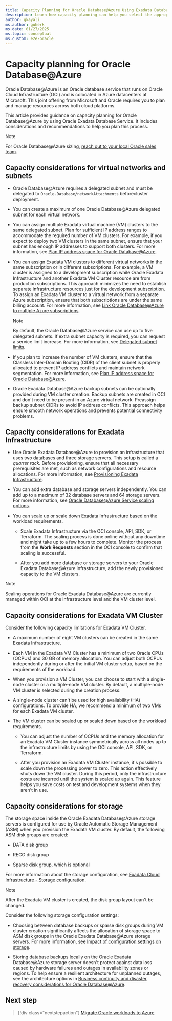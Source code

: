 ```yaml
---
title: Capacity Planning for Oracle Database@Azure Using Exadata Database Service
description: Learn how capacity planning can help you select the appropriate infrastructure for Oracle workloads on Oracle Database@Azure.
author: gkayali
ms.author: guherk
ms.date: 01/27/2025
ms.topic: conceptual
ms.custom: e2e-oracle
---
```


# Capacity planning for Oracle Database@Azure

Oracle Database@Azure is an Oracle database service that runs on Oracle Cloud Infrastructure (OCI) and is colocated in Azure datacenters at Microsoft. This joint offering from Microsoft and Oracle requires you to plan and manage resources across both cloud platforms.

This article provides guidance on capacity planning for Oracle Database@Azure by using Oracle Exadata Database Service. It includes considerations and recommendations to help you plan this process.

> [!NOTE]
> For Oracle Database@Azure sizing, [reach out to your local Oracle sales team](https://www.oracle.com/cloud/azure/oracle-database-at-azure/).

## Capacity considerations for virtual networks and subnets

- Oracle Database@Azure requires a delegated subnet and must be delegated to `Oracle.Database/networkAttachments` before​ cluster deployment.

- You can create a maximum of one Oracle Database@Azure delegated subnet for each virtual network.

- You can assign multiple Exadata virtual machine (VM) clusters to the same delegated subnet. Plan for sufficient IP address ranges to accommodate the required number of VM clusters. For example, if you expect to deploy two VM clusters in the same subnet, ensure that your subnet has enough IP addresses to support both clusters. For more information, see [Plan IP address space for Oracle Database@Azure](/azure/oracle/oracle-db/oracle-database-plan-ip).

- You can assign Exadata VM clusters to different virtual networks in the same subscription or in different subscriptions. For example, a VM cluster is assigned to a development subscription while Oracle Exadata Infrastructure and another Exadata VM Cluster resource are from production subscriptions. This approach minimizes the need to establish separate infrastructure resources just for the development subscription. To assign an Exadata VM cluster to a virtual network from a separate Azure subscription, ensure that both subscriptions are under the same billing account. For more information, see [Link Oracle Database@Azure to multiple Azure subscriptions](/azure/oracle/oracle-db/link-oracle-database-multiple-subscription).

    > [!NOTE]
    > By default, the Oracle Database@Azure service can use up to five delegated subnets. If extra subnet capacity is required, you can request a service limit increase. For more information, see [Delegated subnet limits](/azure/oracle/oracle-db/oracle-database-delegated-subnet-limits).

- If you plan to increase the number of VM clusters, ensure that the Classless Inter-Domain Routing (CIDR) of the client subnet is properly allocated to prevent IP address conflicts and maintain network segmentation. For more information, see [Plan IP address space for Oracle Database@Azure](/azure/oracle/oracle-db/oracle-database-plan-ip).

- Oracle Exadata Database@Azure backup subnets can be optionally provided during VM cluster creation. Backup subnets are created in OCI and don't need to be present in an Azure virtual network. Preassign backup subnet CIDRs to avoid IP address conflicts. This approach helps ensure smooth network operations and prevents potential connectivity problems.

## Capacity considerations for Exadata Infrastructure

- Use Oracle Exadata Database@Azure to provision an infrastructure that uses two databases and three storage servers. This setup is called a *quarter rack*. Before provisioning, ensure that all necessary prerequisites are met, such as network configurations and resource allocations. For more information, see [Provisioning Exadata Infrastructure](https://docs.oracle.com/iaas/Content/database-at-azure-exadata/odexa-provisioning-exadata-infrastructure.html).

- You can add extra database and storage servers independently. You can add up to a maximum of 32 database servers and 64 storage servers. For more information, see [Oracle Database@Azure Service scaling options](https://docs.oracle.com/iaas/exadatacloud/doc/exa-service-desc.html#ECSCM-GUID-EC1A62C6-DDA1-4F39-B28C-E5091A205DD3).

- You can scale up or scale down Exadata Infrastructure based on the workload requirements.

  - Scale Exadata Infrastructure via the OCI console, API, SDK, or Terraform. The scaling process is done online without any downtime and might take up to a few hours to complete. Monitor the process from the **Work Requests** section in the OCI console to confirm that scaling is successful.
  
  - After you add more database or storage servers to your Oracle Exadata Database@Azure infrastructure, add the newly provisioned capacity to the VM clusters.

> [!NOTE]
> Scaling operations for Oracle Exadata Database@Azure are currently managed within OCI at the infrastructure level and the VM cluster level.

## Capacity considerations for Exadata VM Cluster

Consider the following capacity limitations for Exadata VM Cluster.

- A maximum number of eight VM clusters can be created in the same Exadata Infrastructure.

- Each VM in the Exadata VM Cluster has a minimum of two Oracle CPUs (OCPUs) and 30 GB of memory allocation. You can adjust both OCPUs independently during or after the initial VM cluster setup, based on the requirements of the workload.

- When you provision a VM Cluster, you can choose to start with a single-node cluster or a multiple-node VM cluster. By default, a multiple-node VM cluster is selected during the creation process.

- A single-node cluster can't be used for high availability (HA) configurations. To provide HA, we recommend a minimum of two VMs for each Exadata VM cluster.

- The VM cluster can be scaled up or scaled down based on the workload requirements.

  - You can adjust the number of OCPUs and the memory allocation for an Exadata VM Cluster instance symmetrically across all nodes up to the infrastructure limits by using the OCI console, API, SDK, or Terraform.
  
  - After you provision an Exadata VM Cluster instance, it's possible to scale down the processing power to zero. This action effectively shuts down the VM cluster. During this period, only the infrastructure costs are incurred until the system is scaled up again. This feature helps you save costs on test and development systems when they aren't in use.

## Capacity considerations for storage

The storage space inside the Oracle Exadata Database@Azure storage servers is configured for use by Oracle Automatic Storage Management (ASM) when you provision the Exadata VM cluster. By default, the following ASM disk groups are created:

- DATA disk group
  
- RECO disk group
  
- Sparse disk group, which is optional

For more information about the storage configuration, see [Exadata Cloud Infrastructure - Storage configuration](https://docs.oracle.com/iaas/exadatacloud/doc/ecs-storage-config.html).

> [!NOTE]
> After the Exadata VM cluster is created, the disk group layout can't be changed.

Consider the following storage configuration settings:

- Choosing between database backups or sparse disk groups during VM cluster creation significantly affects the allocation of storage space to ASM disk groups in the Oracle Exadata Database@Azure storage servers. For more information, see [Impact of configuration settings on storage](https://docs.oracle.com/iaas/exadatacloud/doc/ecs-storage-config.html#ECSCM-GUID-925DAEBF-4693-4AC6-80E1-15D7121F80A9).
  
- Storing database backups locally on the Oracle Exadata Database@Azure storage server doesn't protect against data loss caused by hardware failures and outages in availability zones or regions. To help ensure a resilient architecture for unplanned outages, see the architecture options in [Business continuity and disaster recovery considerations for Oracle Database@Azure](./oracle-disaster-recovery-oracle-database-azure.md).

## Next step

> [!div class="nextstepaction"]
> [Migrate Oracle workloads to Azure](./oracle-migration-planning.md)

